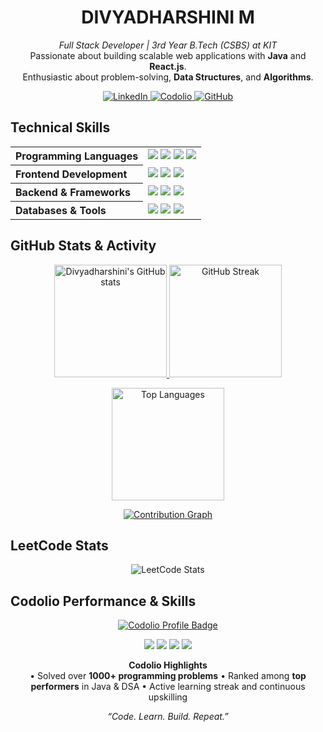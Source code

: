 <!-- HEADER -->
<h1 align="center"> DIVYADHARSHINI M </h1>

<p align="center">
  <i>Full Stack Developer | 3rd Year B.Tech (CSBS) at KIT</i> <br>
  Passionate about building scalable web applications with <b>Java</b> and <b>React.js</b>. <br>
  Enthusiastic about problem-solving, <b>Data Structures</b>, and <b>Algorithms</b>.
</p>

<!-- SOCIAL LINKS -->
<p align="center">
  <a href="https://www.linkedin.com/in/divyadharshini18/" target="_blank">
    <img src="https://img.shields.io/badge/LinkedIn-0077B5?style=for-the-badge&logo=linkedin&logoColor=white" alt="LinkedIn" />
  </a>
  <a href="https://codolio.com/profile/divyadharshini" target="_blank">
    <img src="https://img.shields.io/badge/Codolio-29ABE2?style=for-the-badge&logo=codio&logoColor=white" alt="Codolio" />
  </a>
  <a href="https://github.com/Divyadharshini18" target="_blank">
    <img src="https://img.shields.io/badge/GitHub-181717?style=for-the-badge&logo=github&logoColor=white" alt="GitHub" />
  </a>
</p>

## Technical Skills

<table align="center" width="100%">
  <tr>
    <th align="left">Programming Languages</th>
    <td>
      <img src="https://img.shields.io/badge/C-00599C?style=for-the-badge&logo=c&logoColor=white" />
      <img src="https://img.shields.io/badge/Java-007396?style=for-the-badge&logo=openjdk&logoColor=white" />
      <img src="https://img.shields.io/badge/Python-3776AB?style=for-the-badge&logo=python&logoColor=white" />
      <img src="https://img.shields.io/badge/JavaScript-F7DF1E?style=for-the-badge&logo=javascript&logoColor=black" />
    </td>
  </tr>
  <tr>
    <th align="left">Frontend Development</th>
    <td>
      <img src="https://img.shields.io/badge/HTML5-E34F26?style=for-the-badge&logo=html5&logoColor=white" />
      <img src="https://img.shields.io/badge/CSS3-1572B6?style=for-the-badge&logo=css3&logoColor=white" />
      <img src="https://img.shields.io/badge/React-61DAFB?style=for-the-badge&logo=react&logoColor=black" />
    </td>
  </tr>
  <tr>
    <th align="left">Backend & Frameworks</th>
    <td>
      <img src="https://img.shields.io/badge/Node.js-339933?style=for-the-badge&logo=node.js&logoColor=white" />
      <img src="https://img.shields.io/badge/Express.js-000000?style=for-the-badge&logo=express&logoColor=white" />
      <img src="https://img.shields.io/badge/Maven-C71A36?style=for-the-badge&logo=apache-maven&logoColor=white" />
    </td>
  </tr>
  <tr>
    <th align="left">Databases & Tools</th>
    <td>
      <img src="https://img.shields.io/badge/SQL-4479A1?style=for-the-badge&logo=mysql&logoColor=white" />
      <img src="https://img.shields.io/badge/GitHub-181717?style=for-the-badge&logo=github&logoColor=white" />
      <img src="https://img.shields.io/badge/VS%20Code-0078D7?style=for-the-badge&logo=visual-studio-code&logoColor=white" />
    </td>
  </tr>
</table>

## GitHub Stats & Activity

<p align="center">
  <a href="https://github.com/Divyadharshini18">
    <img src="https://github-readme-stats.vercel.app/api?username=Divyadharshini18&show_icons=true&theme=default&hide_border=true&bg_color=ffffff&title_color=0078D7&icon_color=0078D7&text_color=333333" alt="Divyadharshini's GitHub stats" height="180px"/>
  </a>
  <a href="https://github.com/Divyadharshini18">
    <img src="https://github-readme-streak-stats.herokuapp.com/?user=Divyadharshini18&theme=default&hide_border=true&background=ffffff&ring=0078D7&fire=FF6E40&currStreakLabel=0078D7" alt="GitHub Streak" height="180px"/>
  </a>
</p>

<p align="center">
  <a href="https://github.com/Divyadharshini18">
    <img src="https://github-readme-stats.vercel.app/api/top-langs/?username=Divyadharshini18&layout=compact&langs_count=8&theme=default&hide_border=true&bg_color=ffffff&title_color=0078D7&text_color=333333" alt="Top Languages" height="180px"/>
  </a>
</p>

<p align="center">
  <a href="https://github.com/ashutosh00710/github-readme-activity-graph">
    <img src="https://github-readme-activity-graph.vercel.app/graph?username=Divyadharshini18&theme=minimal&hide_border=true&bg_color=ffffff&color=0078D7&line=0078D7&point=0078D7" alt="Contribution Graph" />
  </a>
</p>


## LeetCode Stats

<p align="center">
  <img src="https://leetcard.jacoblin.cool/kit27csbs16?theme=light" alt="LeetCode Stats" />
</p>

## Codolio Performance & Skills

<p align="center">
  <a href="https://codolio.com/profile/divyadharshini">
    <img src="https://img.shields.io/badge/Codolio%20Profile-0078D7?style=for-the-badge&logo=codeforces&logoColor=white" alt="Codolio Profile Badge"/>
  </a>
</p>

<p align="center">
  <img src="https://img.shields.io/static/v1?label=Ranking&message=Top%20Performer&color=0078D7&style=flat-square"/> 
  <img src="https://img.shields.io/static/v1?label=Problems%20Solved&message=1000%2B&color=2E8B57&style=flat-square"/> 
  <img src="https://img.shields.io/static/v1?label=Skill%20Level&message=Advanced&color=orange&style=flat-square"/>
  <img src="https://img.shields.io/static/v1?label=Focus%20Areas&message=Java%2C%20DSA%2C%20Frontend&color=blueviolet&style=flat-square"/>
</p>

<p align="center">
  <strong>Codolio Highlights</strong>  
  <br>
  • Solved over <b>1000+ programming problems</b>  
  • Ranked among <b>top performers</b> in Java & DSA  
  • Active learning streak and continuous upskilling  
</p>

<p align="center">
  <i>“Code. Learn. Build. Repeat.”</i>  
</p>


